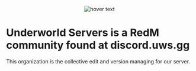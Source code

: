 <p align="center">
  <img src="https://i.ibb.co/QC409yK/SV-Banner-Comp.png" title="hover text">
</p>

# Underworld Servers is a RedM community found at discord.uws.gg

This organization is the collective edit and version managing for our server.
